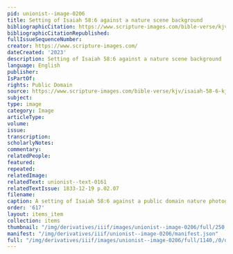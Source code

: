 ```yaml
---
pid: unionist--image-0206
title: Setting of Isaiah 58:6 against a nature scene background
bibliographicCitation: https://www.scripture-images.com/bible-verse/kjv/isaiah-58-6-kjv.php
bibliographicCitationRepublished: 
fullIssueSequenceNumber: 
creator: https://www.scripture-images.com/
dateCreated: '2023'
description: Setting of Isaiah 58:6 against a nature scene background
language: English
publisher: 
IsPartOf: 
rights: Public Domain
source: https://www.scripture-images.com/bible-verse/kjv/isaiah-58-6-kjv.php
subject: 
type: image
category: Image
articleType: 
volume: 
issue: 
transcription: 
scholarlyNotes: 
commentary: 
relatedPeople: 
featured: 
repeated: 
relatedImage: 
relatedText: unionist--text-0161
relatedTextIssue: 1833-12-19 p.02.07
filename: 
caption: A setting of Isaiah 58:6 against a public domain nature photograph
order: '617'
layout: items_item
collection: items
thumbnail: "/img/derivatives/iiif/images/unionist--image-0206/full/250,/0/default.jpg"
manifest: "/img/derivatives/iiif/unionist--image-0206/manifest.json"
full: "/img/derivatives/iiif/images/unionist--image-0206/full/1140,/0/default.jpg"
---
```

